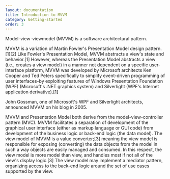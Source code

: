 ```yaml
---
layout: documentation
title: Introduction to MVVM
category: Getting-started
order: 3
---
```

Model-view-viewmodel (MVVM) is a software architectural pattern.

MVVM is a variation of Martin Fowler's Presentation Model design pattern.[1][2] Like Fowler's Presentation Model, MVVM abstracts a view's state and behavior.[1] However, whereas the Presentation Model abstracts a view (i.e., creates a view model) in a manner not dependent on a specific user-interface platform, MVVM was developed by Microsoft architects Ken Cooper and Ted Peters specifically to simplify event-driven programming of user interfaces-by exploiting features of Windows Presentation Foundation (WPF) (Microsoft's .NET graphics system) and Silverlight (WPF's Internet application derivative).[1]

John Gossman, one of Microsoft's WPF and Silverlight architects, announced MVVM on his blog in 2005.

MVVM and Presentation Model both derive from the model-view-controller pattern (MVC). MVVM facilitates a separation of development of the graphical user interface (either as markup language or GUI code) from development of the business logic or back-end logic (the data model). The view model of MVVM is a value converter;[3] meaning the view model is responsible for exposing (converting) the data objects from the model in such a way objects are easily managed and consumed. In this respect, the view model is more model than view, and handles most if not all of the view's display logic.[3] The view model may implement a mediator pattern, organizing access to the back-end logic around the set of use cases supported by the view.


